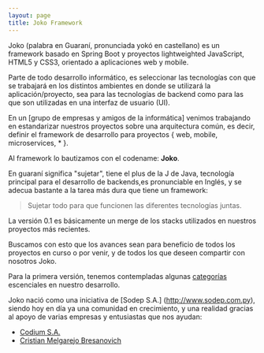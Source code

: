 ```yaml
---
layout: page
title: Joko Framework
---
```


Joko (palabra en Guaraní, pronunciada yokó en castellano) es un framework basado en Spring Boot y proyectos lightweighted JavaScript, HTML5 y CSS3, orientado a aplicaciones web y mobile.

Parte de todo desarrollo informático, es seleccionar las tecnologías con que se trabajará en los distintos ambientes en donde se utilizará la aplicación/proyecto, sea para las tecnologías de backend como para las que son utilizadas en una interfaz de usuario (UI).

En un [grupo de empresas y amigos de la informática] venimos trabajando en estandarizar nuestros proyectos sobre una arquitectura común, es decir, definir el framework de desarrollo para proyectos <span class="highlight"> <span class="gi"> { web, mobile, microservices, * }</span></span>.

Al framework lo bautizamos con el codename: **Joko**.

En guaraní significa "sujetar", tiene el plus de la J de Java, tecnología principal para el desarrollo de backends,es pronunciable en Inglés, y se adecua bastante a la tarea más dura que tiene un framework:

<blockquote>
	Sujetar todo para que funcionen las diferentes tecnologías juntas.
</blockquote>

La versión 0.1 es básicamente un merge de los stacks utilizados en nuestros proyectos más recientes.

Buscamos con esto que los avances sean para beneficio de todos los proyectos en curso o por venir, y de todos los que deseen compartir con nosotros Joko.

Para la primera versión, tenemos contempladas algunas [categorías](categories.html) escenciales en nuestro desarrollo.

Joko nació como una iniciativa de [Sodep S.A.] (http://www.sodep.com.py), siendo hoy en día ya una comunidad en crecimiento, y una realidad gracias al apoyo de varias empresas y entusiastas que nos ayudan:

* [Codium S.A.](http://www.codium.com.py)
* [Cristian Melgarejo Bresanovich](https://github.com/cmelgarejo)
